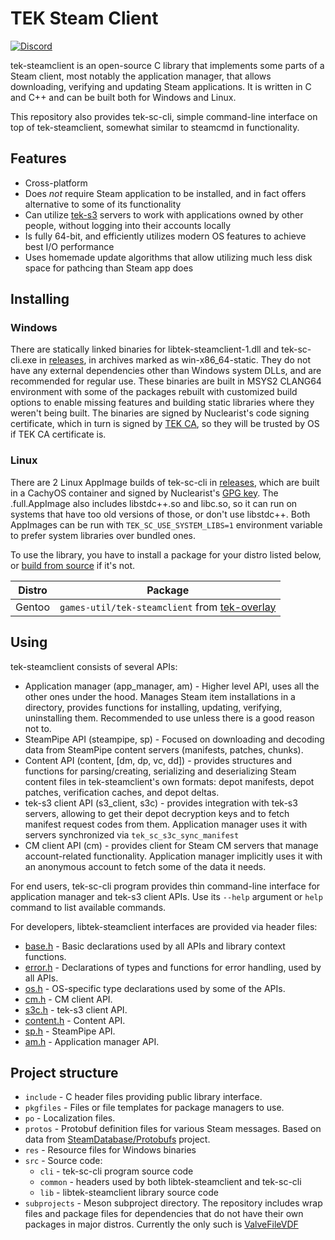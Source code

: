 # TEK Steam Client
[![Discord](https://img.shields.io/discord/937821572285206659?style=flat-square&label=Discord&logo=discord&logoColor=white&color=7289DA)](https://discord.gg/JBUgcwvpfc)

tek-steamclient is an open-source C library that implements some parts of a Steam client, most notably the application manager, that allows downloading, verifying and updating Steam applications. It is written in C and C++ and can be built both for Windows and Linux.

This repository also provides tek-sc-cli, simple command-line interface on top of tek-steamclient, somewhat similar to steamcmd in functionality.

## Features

- Cross-platform
- Does *not* require Steam application to be installed, and in fact offers alternative to some of its functionality
- Can utilize [tek-s3](https://github.com/teknology-hub/tek-s3) servers to work with applications owned by other people, without logging into their accounts locally
- Is fully 64-bit, and efficiently utilizes modern OS features to achieve best I/O performance
- Uses homemade update algorithms that allow utilizing much less disk space for pathcing than Steam app does

## Installing

### Windows

There are statically linked binaries for libtek-steamclient-1.dll and tek-sc-cli.exe in [releases](https://github.com/teknology-hub/tek-steamclient/releases), in archives marked as win-x86_64-static. They do not have any external dependencies other than Windows system DLLs, and are recommended for regular use. These binaries are built in MSYS2 CLANG64 environment with some of the packages rebuilt with customized build options to enable missing features and building static libraries where they weren't being built. The binaries are signed by Nuclearist's code signing certificate, which in turn is signed by [TEK CA](https://teknology-hub.com/public-keys/ca.crt), so they will be trusted by OS if TEK CA certificate is.

### Linux

There are 2 Linux AppImage builds of tek-sc-cli in [releases](https://github.com/teknology-hub/tek-steamclient/releases), which are built in a CachyOS container and signed by Nuclearist's [GPG key](https://teknology-hub.com/public-keys/nuclearist.asc). The .full.AppImage also includes libstdc++.so and libc.so, so it can run on systems that have too old versions of those, or don't use libstdc++. Both AppImages can be run with `TEK_SC_USE_SYSTEM_LIBS=1` environment variable to prefer system libraries over bundled ones.

To use the library, you have to install a package for your distro listed below, or [build from source](https://github.com/teknology-hub/tek-steamclient/blob/main/BUILD.md) if it's not.

|Distro|Package|
|-|-|
|Gentoo|`games-util/tek-steamclient` from [tek-overlay](https://github.com/teknology-hub/tek-overlay)|

## Using

tek-steamclient consists of several APIs:
- Application manager (app_manager, am) - Higher level API, uses all the other ones under the hood. Manages Steam item installations in a directory, provides functions for installing, updating, verifying, uninstalling them. Recommended to use unless there is a good reason not to.
- SteamPipe API (steampipe, sp) - Focused on downloading and decoding data from SteamPipe content servers (manifests, patches, chunks).
- Content API (content, [dm, dp, vc, dd]) - provides structures and functions for parsing/creating, serializing and deserializing Steam content files in tek-steamclient's own formats: depot manifests, depot patches, verification caches, and depot deltas.
- tek-s3 client API (s3_client, s3c) - provides integration with tek-s3 servers, allowing to get their depot decryption keys and to fetch manifest request codes from them. Application manager uses it with servers synchronized via `tek_sc_s3c_sync_manifest`
- CM client API (cm) - provides client for Steam CM servers that manage account-related functionality. Application manager implicitly uses it with an anonymous account to fetch some of the data it needs.

For end users, tek-sc-cli program provides thin command-line interface for application manager and tek-s3 client APIs. Use its `--help` argument or `help` command to list available commands.

For developers, libtek-steamclient interfaces are provided via header files:
- [base.h](https://github.com/teknology-hub/tek-steamclient/blob/main/include/tek-steamclient/base.h) - Basic declarations used by all APIs and library context functions.
- [error.h](https://github.com/teknology-hub/tek-steamclient/blob/main/include/tek-steamclient/error.h) - Declarations of types and functions for error handling, used by all APIs.
- [os.h](https://github.com/teknology-hub/tek-steamclient/blob/main/include/tek-steamclient/os.h) - OS-specific type declarations used by some of the APIs.
- [cm.h](https://github.com/teknology-hub/tek-steamclient/blob/main/include/tek-steamclient/cm.h) - CM client API.
- [s3c.h](https://github.com/teknology-hub/tek-steamclient/blob/main/include/tek-steamclient/s3c.h) - tek-s3 client API.
- [content.h](https://github.com/teknology-hub/tek-steamclient/blob/main/include/tek-steamclient/content.h) - Content API.
- [sp.h](https://github.com/teknology-hub/tek-steamclient/blob/main/include/tek-steamclient/sp.h) - SteamPipe API.
- [am.h](https://github.com/teknology-hub/tek-steamclient/blob/main/include/tek-steamclient/am.h) - Application manager API.

## Project structure

- `include` - C header files providing public library interface.
- `pkgfiles` - Files or file templates for package managers to use.
- `po` - Localization files.
- `protos` - Protobuf definition files for various Steam messages. Based on data from [SteamDatabase/Protobufs](https://github.com/SteamDatabase/Protobufs) project.
- `res` - Resource files for Windows binaries
- `src` - Source code:
  + `cli` - tek-sc-cli program source code
  + `common` - headers used by both libtek-steamclient and tek-sc-cli
  + `lib` - libtek-steamclient library source code
- `subprojects` - Meson subproject directory. The repository includes wrap files and package files for dependencies that do not have their own packages in major distros. Currently the only such is [ValveFileVDF](https://github.com/TinyTinni/ValveFileVDF)

